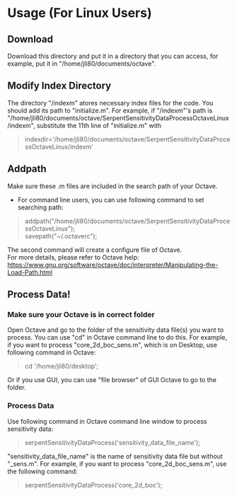# Usage (For Linux Users)
## Download 
Download this directory and put it in a directory that you can access, for example, put it in 
"/home/jli80/documents/octave".
## Modify Index Directory
The directory "/indexm" atores necessary index files for the code. You should add its path to "initialize.m".
For example, if "/indexm"'s path is "/home/jli80/documents/octave/SerpentSensitivityDataProcessOctaveLinux/indexm", 
substitute the 11th line of "initialize.m" with
> indexdir='/home/jli80/documents/octave/SerpentSensitivityDataProcessOctaveLinux/indexm'
## Addpath
Make sure these .m files are included in the search path of your Octave.  
- For command line users, you can use following command to set searching path:
> addpath("/home/jli80/documents/octave/SerpentSensitivityDataProcessOctaveLinux");  
> savepath("~/.octaverc");  

The second command will create a configure file of Octave.  
For more details, please refer to Octave help: <https://www.gnu.org/software/octave/doc/interpreter/Manipulating-the-Load-Path.html>

## Process Data!
### Make sure your Octave is in correct folder
Open Octave and go to the folder of the sensitivity data file(s) you want to process. You can use "cd" in Octave command line 
to do this. For example, if you want to process "core_2d_boc_sens.m", which is on Desktop, use following command in Octave:
> cd '/home/jli80/desktop';  
  
Or if you use GUI, you can use "file browser" of GUI Octave to go to the folder.
### Process Data
Use following command in Octave command line window to process sensitivity data:
> serpentSensitivityDataProcess('sensitivity_data_file_name');  
  
"sensitivity_data_file_name" is the name of sensitivity data file but without "\_sens.m". For example, if you want to process 
"core_2d_boc_sens.m", use the following command:
> serpentSensitivityDataProcess('core_2d_boc');  
